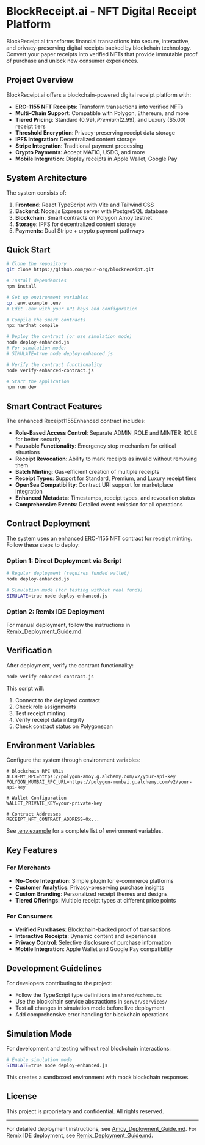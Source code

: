 # BlockReceipt.ai - NFT Digital Receipt Platform

BlockReceipt.ai transforms financial transactions into secure, interactive, and privacy-preserving digital receipts backed by blockchain technology. Convert your paper receipts into verified NFTs that provide immutable proof of purchase and unlock new consumer experiences.

## Project Overview

BlockReceipt.ai offers a blockchain-powered digital receipt platform with:

- **ERC-1155 NFT Receipts**: Transform transactions into verified NFTs
- **Multi-Chain Support**: Compatible with Polygon, Ethereum, and more
- **Tiered Pricing**: Standard ($0.99), Premium ($2.99), and Luxury ($5.00) receipt tiers
- **Threshold Encryption**: Privacy-preserving receipt data storage
- **IPFS Integration**: Decentralized content storage
- **Stripe Integration**: Traditional payment processing
- **Crypto Payments**: Accept MATIC, USDC, and more
- **Mobile Integration**: Display receipts in Apple Wallet, Google Pay

## System Architecture

The system consists of:

1. **Frontend**: React TypeScript with Vite and Tailwind CSS
2. **Backend**: Node.js Express server with PostgreSQL database
3. **Blockchain**: Smart contracts on Polygon Amoy testnet
4. **Storage**: IPFS for decentralized content storage
5. **Payments**: Dual Stripe + crypto payment pathways

## Quick Start

```bash
# Clone the repository
git clone https://github.com/your-org/blockreceipt.git

# Install dependencies
npm install

# Set up environment variables
cp .env.example .env
# Edit .env with your API keys and configuration

# Compile the smart contracts
npx hardhat compile

# Deploy the contract (or use simulation mode)
node deploy-enhanced.js
# For simulation mode:
# SIMULATE=true node deploy-enhanced.js

# Verify the contract functionality
node verify-enhanced-contract.js

# Start the application
npm run dev
```

## Smart Contract Features

The enhanced Receipt1155Enhanced contract includes:

- **Role-Based Access Control**: Separate ADMIN_ROLE and MINTER_ROLE for better security
- **Pausable Functionality**: Emergency stop mechanism for critical situations
- **Receipt Revocation**: Ability to mark receipts as invalid without removing them
- **Batch Minting**: Gas-efficient creation of multiple receipts
- **Receipt Types**: Support for Standard, Premium, and Luxury receipt tiers
- **OpenSea Compatibility**: Contract URI support for marketplace integration
- **Enhanced Metadata**: Timestamps, receipt types, and revocation status
- **Comprehensive Events**: Detailed event emission for all operations

## Contract Deployment

The system uses an enhanced ERC-1155 NFT contract for receipt minting. Follow these steps to deploy:

### Option 1: Direct Deployment via Script

```bash
# Regular deployment (requires funded wallet)
node deploy-enhanced.js

# Simulation mode (for testing without real funds)
SIMULATE=true node deploy-enhanced.js
```

### Option 2: Remix IDE Deployment

For manual deployment, follow the instructions in [Remix_Deployment_Guide.md](./Remix_Deployment_Guide.md).

## Verification

After deployment, verify the contract functionality:

```bash
node verify-enhanced-contract.js
```

This script will:
1. Connect to the deployed contract
2. Check role assignments
3. Test receipt minting
4. Verify receipt data integrity
5. Check contract status on Polygonscan

## Environment Variables

Configure the system through environment variables:

```
# Blockchain RPC URLs
ALCHEMY_RPC=https://polygon-amoy.g.alchemy.com/v2/your-api-key
POLYGON_MUMBAI_RPC_URL=https://polygon-mumbai.g.alchemy.com/v2/your-api-key

# Wallet Configuration
WALLET_PRIVATE_KEY=your-private-key

# Contract Addresses
RECEIPT_NFT_CONTRACT_ADDRESS=0x...
```

See [.env.example](./.env.example) for a complete list of environment variables.

## Key Features

### For Merchants

- **No-Code Integration**: Simple plugin for e-commerce platforms
- **Customer Analytics**: Privacy-preserving purchase insights
- **Custom Branding**: Personalized receipt themes and designs
- **Tiered Offerings**: Multiple receipt types at different price points

### For Consumers

- **Verified Purchases**: Blockchain-backed proof of transactions
- **Interactive Receipts**: Dynamic content and experiences
- **Privacy Control**: Selective disclosure of purchase information
- **Mobile Integration**: Apple Wallet and Google Pay compatibility

## Development Guidelines

For developers contributing to the project:

- Follow the TypeScript type definitions in `shared/schema.ts`
- Use the blockchain service abstractions in `server/services/`
- Test all changes in simulation mode before live deployment
- Add comprehensive error handling for blockchain operations

## Simulation Mode

For development and testing without real blockchain interactions:

```bash
# Enable simulation mode
SIMULATE=true node deploy-enhanced.js
```

This creates a sandboxed environment with mock blockchain responses.

## License

This project is proprietary and confidential. All rights reserved.

---

For detailed deployment instructions, see [Amoy_Deployment_Guide.md](./Amoy_Deployment_Guide.md).
For Remix IDE deployment, see [Remix_Deployment_Guide.md](./Remix_Deployment_Guide.md).
